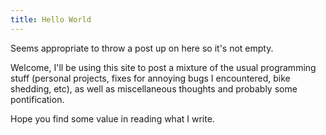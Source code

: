 ```yaml
---
title: Hello World
---
```


Seems appropriate to throw a post up on here so it's not empty.

Welcome, I'll be using this site to post a mixture of the usual programming stuff (personal projects, fixes for annoying bugs I encountered, bike shedding, etc), as well as miscellaneous thoughts and probably some pontification.

Hope you find some value in reading what I write.
